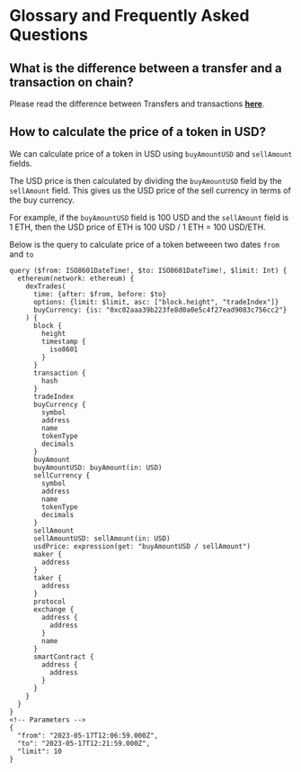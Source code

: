 # Glossary and Frequently Asked Questions

## What is the difference between a transfer and a transaction on chain?

Please read the difference between Transfers and transactions [**here**](https://community.bitquery.io/t/transfers-vs-transactions-what-is-the-difference/1589
).

 ## How to calculate the price of a token in USD?

We can calculate price of a token in USD using `buyAmountUSD` and `sellAmount` fields.

The USD price is then calculated by dividing the `buyAmountUSD` field by the `sellAmount` field. This gives us the USD price of the sell currency in terms of the buy currency.

For example, if the `buyAmountUSD` field is 100 USD and the `sellAmount` field is 1 ETH, then the USD price of ETH is 100 USD / 1 ETH = 100 USD/ETH.

Below is the query to calculate price of a token betweeen two dates `from` and `to`

```
query ($from: ISO8601DateTime!, $to: ISO8601DateTime!, $limit: Int) {
  ethereum(network: ethereum) {
    dexTrades(
      time: {after: $from, before: $to}
      options: {limit: $limit, asc: ["block.height", "tradeIndex"]}
      buyCurrency: {is: "0xc02aaa39b223fe8d0a0e5c4f27ead9083c756cc2"}
    ) {
      block {
        height
        timestamp {
          iso8601
        }
      }
      transaction {
        hash
      }
      tradeIndex
      buyCurrency {
        symbol
        address
        name
        tokenType
        decimals
      }
      buyAmount
      buyAmountUSD: buyAmount(in: USD)
      sellCurrency {
        symbol
        address
        name
        tokenType
        decimals
      }
      sellAmount
      sellAmountUSD: sellAmount(in: USD)
      usdPrice: expression(get: "buyAmountUSD / sellAmount")
      maker {
        address
      }
      taker {
        address
      }
      protocol
      exchange {
        address {
          address
        }
        name
      }
      smartContract {
        address {
          address
        }
      }
    }
  }
}
<!-- Parameters -->
{
  "from": "2023-05-17T12:06:59.000Z",
  "to": "2023-05-17T12:21:59.000Z",
  "limit": 10
}
```